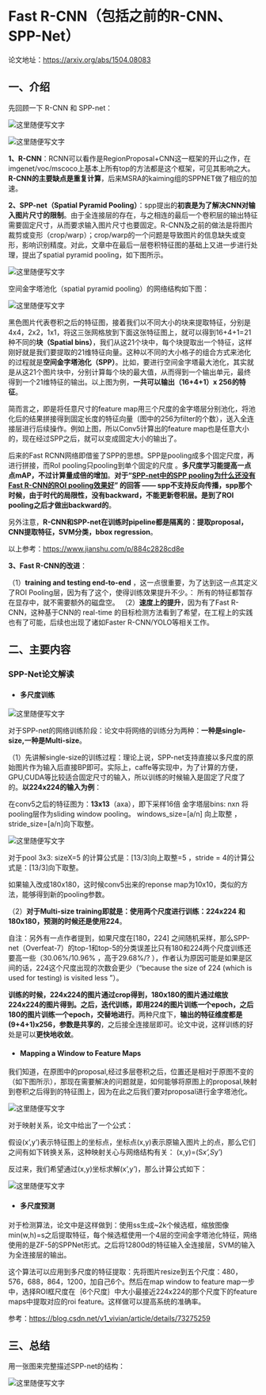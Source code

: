 # Fast R-CNN（包括之前的R-CNN、SPP-Net）

论文地址：https://arxiv.org/abs/1504.08083



## 一、介绍

先回顾一下 R-CNN 和 SPP-net：

![这里随便写文字](https://github.com/clw5180/CV_Paper/blob/master/res/FastRCNN/1.jpg)

![这里随便写文字](https://github.com/clw5180/CV_Paper/blob/master/res/FastRCNN/2.jpg)



**1、R-CNN**：RCNN可以看作是RegionProposal+CNN这一框架的开山之作，在imgenet/voc/mscoco上基本上所有top的方法都是这个框架，可见其影响之大。**R-CNN的主要缺点是重复计算**，后来MSRA的kaiming组的SPPNET做了相应的加速。



**2、SPP-net（Spatial Pyramid Pooling）**：spp提出的**初衷是为了解决CNN对输入图片尺寸的限制**。由于全连接层的存在，与之相连的最后一个卷积层的输出特征需要固定尺寸，从而要求输入图片尺寸也要固定。R-CNN及之前的做法是将图片裁剪或变形（crop/warp）；crop/warp的一个问题是导致图片的信息缺失或变形，影响识别精度。对此，文章中在最后一层卷积特征图的基础上又进一步进行处理，提出了spatial pyramid pooling，如下图所示。

![这里随便写文字](https://github.com/clw5180/CV_Paper/blob/master/res/FastRCNN/3.png)

空间金字塔池化（spatial pyramid pooling）的网络结构如下图：

![这里随便写文字](https://github.com/clw5180/CV_Paper/blob/master/res/FastRCNN/4.png)

黑色图片代表卷积之后的特征图，接着我们以不同大小的块来提取特征，分别是4x4，2x2，1x1，将这三张网格放到下面这张特征图上，就可以得到16+4+1=21种不同的**块（Spatial bins）**，我们从这21个块中，每个块提取出一个特征，这样刚好就是我们要提取的21维特征向量。这种以不同的大小格子的组合方式来池化的过程就是**空间金字塔池化（SPP）**。比如，要进行空间金字塔最大池化，其实就是从这21个图片块中，分别计算每个块的最大值，从而得到一个输出单元，最终得到一个21维特征的输出。以上图为例，**一共可以输出（16+4+1）x 256的特征**。

简而言之，即是将任意尺寸的feature map用三个尺度的金字塔层分别池化，将池化后的结果拼接得到固定长度的特征向量（图中的256为filter的个数），送入全连接层进行后续操作。例如上图，所以Conv5计算出的feature map也是任意大小的，现在经过SPP之后，就可以变成固定大小的输出了。

后来的Fast RCNN网络即借鉴了SPP的思想。SPP是pooling成多个固定尺度，再进行拼接，而RoI pooling只pooling到单个固定的尺度 。**多尺度学习能提高一点点mAP，不过计算量成倍的增加**。**对于“[SPP-net中的SPP pooling为什么还没有Fast R-CNN的ROI pooling效果好](https://blog.csdn.net/WYXHAHAHA123/article/details/86163140)” 的回答 —— spp不支持反向传播，spp那个时候，由于时代的局限性，没有backward，不能更新卷积层。是到了ROI pooling之后才做出backward的**。

另外注意，**R-CNN和SPP-net在训练时pipeline都是隔离的：提取proposal，CNN提取特征，SVM分类，bbox regression**。

以上参考：https://www.jianshu.com/p/884c2828cd8e



**3、Fast R-CNN的改进**：

（1）**training and testing end-to-end** ，这一点很重要，为了达到这一点其定义了ROI Pooling层，因为有了这个，使得训练效果提升不少。： 所有的特征都暂存在显存中，就不需要额外的磁盘空。
（2）**速度上的提升**，因为有了Fast R-CNN，这种基于CNN的 real-time 的目标检测方法看到了希望，在工程上的实践也有了可能，后续也出现了诸如Faster R-CNN/YOLO等相关工作。



## 二、主要内容

### SPP-Net论文解读

- #### 多尺度训练

![这里随便写文字](https://github.com/clw5180/CV_Paper/blob/master/res/FastRCNN/5.png)

对于SPP-net的网络训练阶段：论文中将网络的训练分为两种：**一种是single-size,一种是Multi-size**。

（1）先讲解single-size的训练过程：理论上说，SPP-net支持直接以多尺度的原始图片作为输入后直接BP即可。实际上，caffe等实现中，为了计算的方便，GPU,CUDA等比较适合固定尺寸的输入，所以训练的时候输入是固定了尺度了的。**以224x224的输入为例**：

在conv5之后的特征图为：**13x13**（axa），即下采样16倍
金字塔层bins:   nxn
将pooling层作为sliding window pooling。
windows_size=[a/n] 向上取整 ， stride_size=[a/n]向下取整。

![这里随便写文字](https://github.com/clw5180/CV_Paper/blob/master/res/FastRCNN/6.png)

对于pool 3x3:      sizeX=5 的计算公式是：[13/3]向上取整=5 ，stride = 4的计算公式是：[13/3]向下取整。

如果输入改成180x180，这时候conv5出来的reponse map为10x10，类似的方法，能够得到新的pooling参数。

（2）**对于Multi-size training即就是：使用两个尺度进行训练：224x224 和180x180，预测的时候还是使用224**。

自注：另外有一点作者提到，如果尺度在[180，224] 之间随机采样，那么SPP-net（Overfeat-7）的top-1和top-5的分类误差比只有180和224两个尺度训练还要高一些（30.06%/10.96% ，高于29.68%/? ），作者认为原因可能是如果是区间的话，224这个尺度出现的次数会更少（“because the size of 224 (which is used for
testing) is visited less ”）。

**训练的时候，224x224的图片通过crop得到，180x180的图片通过缩放224x224的图片得到。之后，迭代训练，即用224的图片训练一个epoch，之后180的图片训练一个epoch，交替地进行**。两种尺度下，**输出的特征维度都是(9+4+1)x256，参数是共享的**，之后接全连接层即可。论文中说，这样训练的好处是可以**更快地收敛**。



- #### Mapping a Window to Feature Maps

我们知道，在原图中的proposal,经过多层卷积之后，位置还是相对于原图不变的（如下图所示），那现在需要解决的问题就是，如何能够将原图上的proposal,映射到卷积之后得到的特征图上，因为在此之后我们要对proposal进行金字塔池化。

![这里随便写文字](https://github.com/clw5180/CV_Paper/blob/master/res/FastRCNN/7.png)

对于映射关系，论文中给出了一个公式：

假设(x’,y’)表示特征图上的坐标点，坐标点(x,y)表示原输入图片上的点，那么它们之间有如下转换关系，这种映射关心与网络结构有关： (x,y)=(S*x’,S*y’)

反过来，我们希望通过(x,y)坐标求解(x’,y’)，那么计算公式如下：

![这里随便写文字](https://github.com/clw5180/CV_Paper/blob/master/res/FastRCNN/8.png)



- #### 多尺度预测

对于检测算法，论文中是这样做到：使用ss生成~2k个候选框，缩放图像min(w,h)=s之后提取特征，每个候选框使用一个4层的空间金字塔池化特征，网络使用的是ZF-5的SPPNet形式。之后将12800d的特征输入全连接层，SVM的输入为全连接层的输出。

这个算法可以应用到多尺度的特征提取：先将图片resize到五个尺度：480，576，688，864，1200，加自己6个。然后在map window to feature map一步中，选择ROI框尺度在｛6个尺度｝中大小最接近224x224的那个尺度下的feature maps中提取对应的roi feature。这样做可以提高系统的准确率。


参考：https://blog.csdn.net/v1_vivian/article/details/73275259



## 三、总结

用一张图来完整描述SPP-net的结构：

![这里随便写文字](https://github.com/clw5180/CV_Paper/blob/master/res/FastRCNN/9.png)